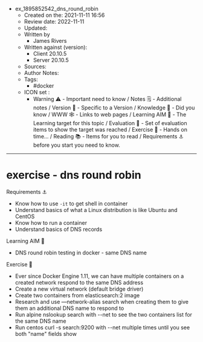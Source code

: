 - ex_1895852542_dns_round_robin
	- Created on the: 2021-11-11 16:56
	- Review date: 2022-11-11 
	- Updated:
	- Written by 
		- James Rivers
	- Written against (version):
		- Client 20.10.5
		- Server 20.10.5
	- Sources: 
	- Author Notes: 
	- Tags: 
		- #docker 
	- ICON set : 
		- Warning ⚠️ - Important need to know / Notes 🗒 - Additional notes / Version 🌱 - Specific to a Version / Knowledge 🧠 - Did you know / WWW 🕸 - Links to web pages / Learning AIM 🎯 - The Learning target for this topic / Evaluation 🧪 - Set of evaluation items to show the target was reached / Exercise 🤸 - Hands on time... /  Reading 📚  - Items for you to read / Requirements ⚓ before you start you need to know.
---
# exercise - dns round robin
Requirements ⚓ 
- Know how to use `-it` to get shell in container
- Understand basics of what a Linux distribution is like Ubuntu
and CentOS
-  Know how to run a container
-  Understand basics of DNS records

Learning AIM 🎯
- DNS round robin testing in docker - same DNS name

Exercise 🤸
 - Ever since Docker Engine 1.11, we can have multiple containers on a created network respond to the same DNS address
- Create a new virtual network (default bridge driver)
- Create two containers from elasticsearch:2 image
- Research and use —network-alias search when creating them to give them an additional DNS name to respond to
- Run alpine nslookup search with --net to see the two containers list for the same DNS name
- Run centos curl -s search:9200 with --net multiple times until you see both "name" fields show

